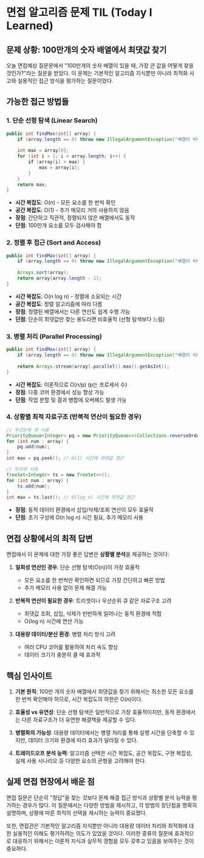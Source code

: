 # 면접 알고리즘 문제 TIL (Today I Learned)

## 문제 상황: 100만개의 숫자 배열에서 최댓값 찾기

오늘 면접예상 질문문에서 "100만개의 숫자 배열이 있을 때, 가장 큰 값을 어떻게 찾을 것인가?"라는 질문을 받았다. 이 문제는 기본적인 알고리즘 지식뿐만 아니라 최적화 사고와 실용적인 접근 방식을 평가하는 질문이었다.

## 가능한 접근 방법들

### 1. 단순 선형 탐색 (Linear Search)
```java
public int findMax(int[] array) {
    if (array.length == 0) throw new IllegalArgumentException("배열이 비어있습니다");
    
    int max = array[0];
    for (int i = 1; i < array.length; i++) {
        if (array[i] > max) {
            max = array[i];
        }
    }
    return max;
}
```
- **시간 복잡도**: O(n) - 모든 요소를 한 번씩 확인
- **공간 복잡도**: O(1) - 추가 메모리 거의 사용하지 않음
- **장점**: 간단하고 직관적, 정렬되지 않은 배열에서도 동작
- **단점**: 100만개 요소를 모두 검사해야 함

### 2. 정렬 후 접근 (Sort and Access)
```java
public int findMax(int[] array) {
    if (array.length == 0) throw new IllegalArgumentException("배열이 비어있습니다");
    
    Arrays.sort(array);
    return array[array.length - 1];
}
```
- **시간 복잡도**: O(n log n) - 정렬에 소요되는 시간
- **공간 복잡도**: 정렬 알고리즘에 따라 다름
- **장점**: 정렬된 배열에서는 다른 연산도 쉽게 수행 가능
- **단점**: 단순히 최댓값만 찾는 용도라면 비효율적 (선형 탐색보다 느림)

### 3. 병렬 처리 (Parallel Processing)
```java
public int findMax(int[] array) {
    if (array.length == 0) throw new IllegalArgumentException("배열이 비어있습니다");
    
    return Arrays.stream(array).parallel().max().getAsInt();
}
```
- **시간 복잡도**: 이론적으로 O(n/p) (p는 프로세서 수)
- **장점**: 다중 코어 환경에서 성능 향상 가능
- **단점**: 작업 분할 및 결과 병합에 오버헤드 발생 가능

### 4. 상황별 최적 자료구조 (반복적 연산이 필요한 경우)
```java
// 우선순위 큐 사용
PriorityQueue<Integer> pq = new PriorityQueue<>(Collections.reverseOrder());
for (int num : array) {
    pq.add(num);
}
int max = pq.peek(); // O(1) 시간에 최댓값 접근

// 트리셋 사용
TreeSet<Integer> ts = new TreeSet<>();
for (int num : array) {
    ts.add(num);
}
int max = ts.last(); // O(log n) 시간에 최댓값 접근
```
- **장점**: 동적 데이터 환경에서 삽입/삭제/조회 연산이 모두 효율적
- **단점**: 초기 구성에 O(n log n) 시간 필요, 추가 메모리 사용

## 면접 상황에서의 최적 답변

면접에서 이 문제에 대한 가장 좋은 답변은 **상황별 분석**을 제공하는 것이다:

1. **일회성 연산인 경우**: 단순 선형 탐색(O(n))이 가장 효율적
   - 모든 요소를 한 번씩만 확인하면 되므로 가장 간단하고 빠른 방법
   - 추가 메모리 사용 없이 문제 해결 가능

2. **반복적 연산이 필요한 경우**: 트리셋이나 우선순위 큐 같은 자료구조 고려
   - 최댓값 조회, 삽입, 삭제가 빈번하게 일어나는 동적 환경에 적합
   - O(log n) 시간에 연산 가능

3. **대용량 데이터/분산 환경**: 병렬 처리 방식 고려
   - 여러 CPU 코어를 활용하여 처리 속도 향상
   - 데이터 크기가 충분히 클 때 효과적

## 핵심 인사이트

1. **기본 원칙**: 100만 개의 숫자 배열에서 최댓값을 찾기 위해서는 최소한 모든 요소를 한 번씩 확인해야 하므로, 시간 복잡도의 하한은 O(n)이다.

2. **효율성 vs 유연성**: 단순 선형 탐색은 일반적으로 가장 효율적이지만, 동적 환경에서는 다른 자료구조가 더 유연한 해결책을 제공할 수 있다.

3. **병렬화의 가능성**: 대용량 데이터에서는 병렬 처리를 통해 실행 시간을 단축할 수 있지만, 데이터 크기와 환경에 따라 효과가 달라질 수 있다.

4. **트레이드오프 분석 능력**: 알고리즘 선택은 시간 복잡도, 공간 복잡도, 구현 복잡성, 실제 사용 시나리오 등 다양한 요소의 균형을 고려해야 한다.

## 실제 면접 현장에서 배운 점

면접 질문은 단순히 "정답"을 찾는 것보다 문제 해결 접근 방식과 상황별 분석 능력을 평가하는 경우가 많다. 이 질문에서는 다양한 방법을 제시하고, 각 방법의 장단점을 명확히 설명하며, 상황에 따른 최적의 선택을 제시하는 능력이 중요했다.

또한, 면접관은 기본적인 알고리즘 지식뿐만 아니라 대용량 데이터 처리와 최적화에 대한 실용적인 이해도 평가하려는 의도가 있었을 것이다. 이러한 종류의 질문에 효과적으로 대응하기 위해서는 이론적 지식과 실무적 경험을 모두 갖추고 있음을 보여주는 것이 중요하다.
